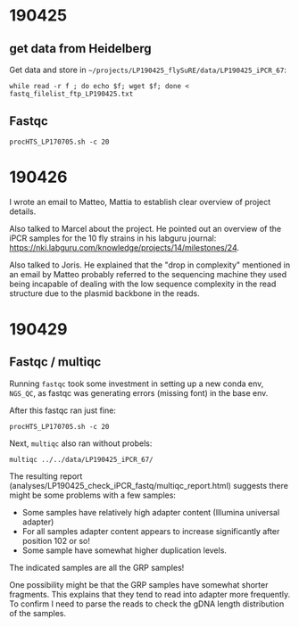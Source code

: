 # 190425

## get data from Heidelberg

Get data and store in `~/projects/LP190425_flySuRE/data/LP190425_iPCR_67`:

```
while read -r f ; do echo $f; wget $f; done < fastq_filelist_ftp_LP190425.txt
```

## Fastqc

```
procHTS_LP170705.sh -c 20
```

# 190426

I wrote an email to Matteo, Mattia to establish clear overview of project details.

Also talked to Marcel about the project. He pointed out an overview of the iPCR
samples for the 10 fly strains in his labguru journal:
<https://nki.labguru.com/knowledge/projects/14/milestones/24>.

Also talked to Joris. He explained that the "drop in complexity" mentioned in
an email by Matteo probably referred to the sequencing machine they used being
incapable of dealing with the low sequence complexity in the read structure due
to the plasmid backbone in the reads.

# 190429

## Fastqc / multiqc

Running `fastqc` took some investment in setting up a new conda env, `NGS_QC`,
as fastqc was generating errors (missing font) in the base env.

After this fastqc ran just fine:
```
procHTS_LP170705.sh -c 20
```
Next, `multiqc` also ran without probels:
```
multiqc ../../data/LP190425_iPCR_67/
```
The resulting report (analyses/LP190425_check_iPCR_fastq/multiqc_report.html)
suggests there might be some problems with a few samples:
* Some samples have relatively high adapter content (Illumina universal adapter)
* For all samples adapter content appears to increase significantly after position 102 or so!
* Some sample have somewhat higher duplication levels.

The indicated samples are all the GRP samples!

One possibility might be that the GRP samples have somewhat shorter fragments.
This explains that they tend to read into adapter more frequently.  
To confirm I need to parse the reads to check the gDNA length distribution of the samples.


